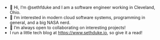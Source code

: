 - 👋 Hi, I’m @sethfduke and I am a software engineer working in Cleveland, Ohio.
- 👀 I’m interested in modern cloud software systems, programming in general, and a big NASA nerd.
- 💞️ I’m always open to collaborating on interesting projects!
- I run a little tech blog at https://www.sethduke.io, so give it a read!

<!---
sethfduke/sethfduke is a ✨ special ✨ repository because its `README.md` (this file) appears on your GitHub profile.
You can click the Preview link to take a look at your changes.
--->
